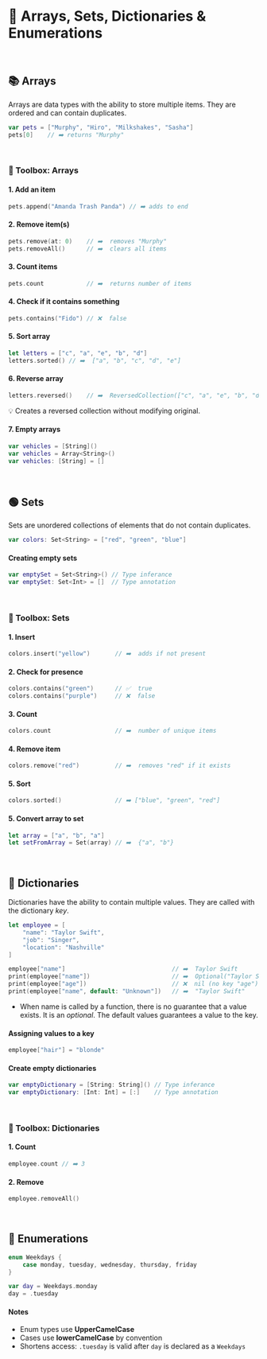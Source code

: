 # 🧱 Arrays, Sets, Dictionaries & Enumerations
<br/>

## 📚 Arrays

Arrays are data types with the ability to store multiple items. They are ordered and can contain duplicates.

```swift
var pets = ["Murphy", "Hiro", "Milkshakes", "Sasha"]
pets[0]    // ➡️ returns "Murphy"
```
<br/>

### 🧰 Toolbox: Arrays

#### 1. Add an item
```swift
pets.append("Amanda Trash Panda") // ➡️ adds to end
```

#### 2. Remove item(s)
```swift
pets.remove(at: 0)    // ➡️  removes "Murphy"
pets.removeAll()      // ➡️  clears all items
```

#### 3. Count items
```swift
pets.count            // ➡️  returns number of items
```

#### 4. Check if it contains something
```swift
pets.contains("Fido") // ❌  false
```

#### 5. Sort array
```swift
let letters = ["c", "a", "e", "b", "d"]
letters.sorted() // ➡️  ["a", "b", "c", "d", "e"]
```

#### 6. Reverse array
```swift
letters.reversed()    // ➡️  ReversedCollection(["c", "a", "e", "b", "d"])
```
💡 Creates a reversed collection without modifying original.

#### 7. Empty arrays
```swift
var vehicles = [String]()     
var vehicles = Array<String>()  
var vehicles: [String] = []     
```
<br/>



## 🟢 Sets

Sets are unordered collections of elements that do not contain duplicates. 

```swift
var colors: Set<String> = ["red", "green", "blue"]
```

#### Creating empty sets

```swift
var emptySet = Set<String>() // Type inferance
var emptySet: Set<Int> = []  // Type annotation
```
<br/>

### 🧰 Toolbox: Sets

#### 1. Insert
```swift
colors.insert("yellow")       // ➡️  adds if not present
```

#### 2. Check for presence
```swift
colors.contains("green")      // ✅  true
colors.contains("purple")     // ❌  false
```

#### 3. Count
```swift
colors.count                  // ➡️  number of unique items
```

#### 4. Remove item
```swift
colors.remove("red")          // ➡️  removes "red" if it exists
```

#### 5. Sort
```swift
colors.sorted()               // ➡️ ["blue", "green", "red"]
```

#### 5. Convert array to set
```swift
let array = ["a", "b", "a"]
let setFromArray = Set(array) // ➡️  {"a", "b"}
```

<br/>

## 📒 Dictionaries

Dictionaries have the ability to contain multiple values. They are called with the dictionary *key*.

```swift
let employee = [
    "name": "Taylor Swift",
    "job": "Singer",
    "location": "Nashville"
]

employee["name"]                              // ➡️  Taylor Swift
print(employee["name"])                       // ➡️  Optional("Taylor Swift")
print(employee["age"])                        // ❌  nil (no key "age")
print(employee["name", default: "Unknown"])   // ➡️  "Taylor Swift"
```
- When name is called by a function, there is no guarantee that a value exists. It is an *optional*. The default values guarantees a value to the key.

#### Assigning values to a key
```swift
employee["hair"] = "blonde"
```

#### Create empty dictionaries

```swift
var emptyDictionary = [String: String]() // Type inferance
var emptyDictionary: [Int: Int] = [:]    // Type annotation   
```

<br/>

### 🧰 Toolbox: Dictionaries

#### 1. Count 
```swift
employee.count // ➡️ 3
```

#### 2. Remove
```swift
employee.removeAll()
```
<br/>

## 🧩 Enumerations

```swift
enum Weekdays {
    case monday, tuesday, wednesday, thursday, friday
}

var day = Weekdays.monday
day = .tuesday
```

#### Notes
- Enum types use **UpperCamelCase**
- Cases use **lowerCamelCase** by convention
- Shortens access: `.tuesday` is valid after `day` is declared as a `Weekdays`

<br/>

